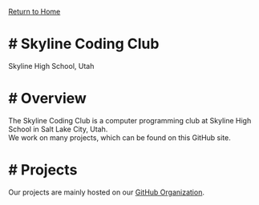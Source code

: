 <div class="return">
<p style="text-align: left"><a href="/">Return to Home</a></p>
</div>
<h1># Skyline Coding Club</h1>
<p>Skyline High School, Utah</p>
<h1># Overview</h1>
<p>The Skyline Coding Club is a computer programming club at Skyline High School in Salt Lake City, Utah. <br>We work on many projects, which can be found on this GitHub site.</p>
<h1># Projects</h1>
<p>Our projects are mainly hosted on our <a href="https://github.com/skylinecc">GitHub Organization</a>.</p>
